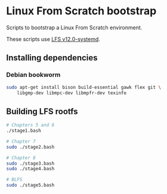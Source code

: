 # Linux From Scratch bootstrap

Scripts to bootstrap a Linux From Scratch environment.

These scripts use [LFS v12.0-systemd](https://www.linuxfromscratch.org/lfs/view/12.0-systemd/).

## Installing dependencies

### Debian bookworm

```sh
sudo apt-get install bison build-essential gawk flex git \
	libgmp-dev libmpc-dev libmpfr-dev texinfo
```

## Building LFS rootfs

```sh
# Chapters 5 and 6
./stage1.bash

# Chapter 7
sudo ./stage2.bash

# Chapter 8
sudo ./stage3.bash
sudo ./stage4.bash

# BLFS
sudo ./stage5.bash
```

